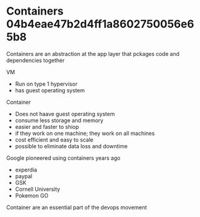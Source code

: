 # Containers 04b4eae47b2d4ff1a8602750056e65b8

Containers are an abstraction at the app layer that pckages code and dependencies together

VM

* Run on type 1 hypervisor
* has guest operating system

Container

* Does not haave guest operating system
* consume less storage and memory
* easier and faster to shiop
* if they work on one machine; they work on all machines
* cost efficient and easy to scale
* possible to eliminate data loss and downtime

Google pioneered using containers years ago

* experdia
* paypal
* GSK
* Cornell University
* Pokemon GO

Container are an essential part of the devops movement


